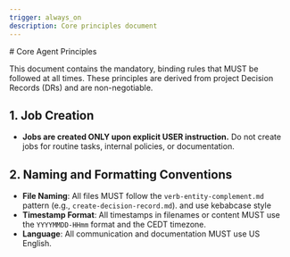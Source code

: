 ```yaml
---
trigger: always_on
description: Core principles document
---
```


<olaf-core-principles>
# Core Agent Principles

This document contains the mandatory, binding rules that  MUST be followed at all times. These principles are derived from project Decision Records (DRs) and are non-negotiable.

## 1. Job Creation

- **Jobs are created ONLY upon explicit USER instruction.** Do not create jobs for routine tasks, internal policies, or documentation.

## 2. Naming and Formatting Conventions

- **File Naming**: All files MUST follow the `verb-entity-complement.md` pattern (e.g., `create-decision-record.md`). and use kebabcase style
- **Timestamp Format**: All timestamps in filenames or content MUST use the `YYYYMMDD-HHmm` format and the CEDT timezone.
- **Language**: All communication and documentation MUST use US English.
</olaf-core-principles>

